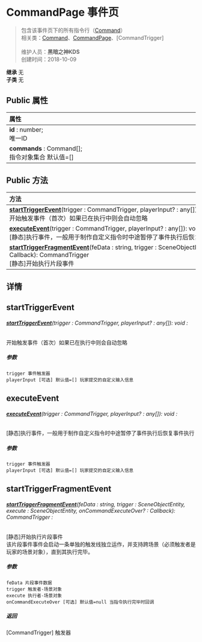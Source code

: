 # CommandPage 事件页
>包含该事件页下的所有指令行（[Command](/zh_hans/library/2d/common/command)）<br>相关类：[Command](/zh_hans/library/2d/common/command)、[CommandPage](/zh_hans/library/2d/common/commandpage)、[CommandTrigger]<br><br>
>维护人员：**黑暗之神KDS**  
>创建时间：2018-10-09

**继承**  无<br>
**子类**  无<br>
## **Public 属性**
|<div style="width:1000px;text-align:left">属性</div>   |
| ---  |
| **id** : number;<br>唯一ID  |
| **commands** : Command[];<br>指令对象集合 默认值=[]  |

## Public 方法
|<div style="width:1000px;text-align:left" >方法</div>   |
| ---  |
| **[startTriggerEvent](#starttriggerevent)**(trigger : CommandTrigger,  playerInput? : any[]): void<br>开始触发事件（首次）如果已在执行中则会自动忽略
| **[executeEvent](#executeevent)**(trigger : CommandTrigger,  playerInput? : any[]): void<br>[静态]执行事件，一般用于制作自定义指令时中途暂停了事件执行后恢复事件执行
| **[startTriggerFragmentEvent](#starttriggerfragmentevent)**(feData : string,  trigger : SceneObjectEntity,  execute : SceneObjectEntity,  onCommandExecuteOver? : Callback): CommandTrigger<br>[静态]开始执行片段事件

## 详情



## startTriggerEvent
###### **[startTriggerEvent](#starttriggerevent)**(trigger : CommandTrigger,  playerInput? : any[]): void :
开始触发事件（首次）如果已在执行中则会自动忽略
##### 参数
	trigger 事件触发器
	playerInput [可选] 默认值=[] 玩家提交的自定义输入信息



## executeEvent
###### **[executeEvent](#executeevent)**(trigger : CommandTrigger,  playerInput? : any[]): void :
[静态]执行事件，一般用于制作自定义指令时中途暂停了事件执行后恢复事件执行
##### 参数
	trigger 事件触发器
	playerInput [可选] 默认值=[] 玩家提交的自定义输入信息



## startTriggerFragmentEvent
###### **[startTriggerFragmentEvent](#starttriggerfragmentevent)**(feData : string,  trigger : SceneObjectEntity,  execute : SceneObjectEntity,  onCommandExecuteOver? : Callback): CommandTrigger :
[静态]开始执行片段事件<br>
该片段事件事件会启动一条单独的触发线独立运作，并支持跨场景（必须触发者是玩家的场景对象），直到其执行完毕。
##### 参数
	feData 片段事件数据
	trigger 触发者-场景对象
	execute 执行者-场景对象
	onCommandExecuteOver [可选] 默认值=null 当指令执行完毕时回调

##### 返回
[CommandTrigger] 触发器



